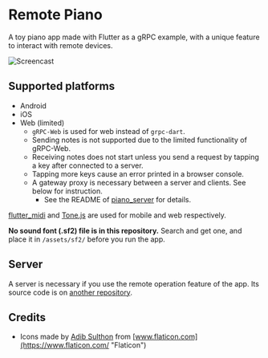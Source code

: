 # Remote Piano

A toy piano app made with Flutter as a gRPC example, with a unique feature to interact with remote devices.

![Screencast](doc/images/remote_piano.gif)

## Supported platforms

* Android
* iOS
* Web (limited)
    * `gRPC-Web` is used for web instead of `grpc-dart`.
    * Sending notes is not supported due to the limited functionality of gRPC-Web.
    * Receiving notes does not start unless you send a request by tapping a key after connected to a server.
    * Tapping more keys cause an error printed in a browser console.
    * A gateway proxy is necessary between a server and clients. See below for instruction.
        * See the README of [piano_server](https://github.com/kaboc/piano_server) for details.

[flutter_midi](https://pub.dev/packages/flutter_midi) and [Tone.js](https://tonejs.github.io/) are used for mobile and web respectively.

**No sound font (.sf2) file is in this repository.**
Search and get one, and place it in `/assets/sf2/` before you run the app. 

## Server

A server is necessary if you use the remote operation feature of the app.
Its source code is on [another repository](https://github.com/kaboc/piano_server).

## Credits

* Icons made by [Adib Sulthon](https://www.flaticon.com/authors/adib-sulthon "Adib Sulthon") from [www.flaticon.com](https://www.flaticon.com/ "Flaticon")
